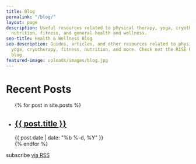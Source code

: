 ```yaml
---
title: Blog
permalink: "/blog/"
layout: page
description: Useful resources related to physical therapy, yoga, cryotherapy,<br>
  nutrition, fitness, and general health and wellness.
seo-title: Health & Wellness Blog
seo-description: Guides, articles, and other resources related to physical therapy,
  yoga, cryotherapy, fitness, nutrition, and more. Check out the RISE Prime Wellness
  blog.
featured-image: uploads/images/blog.jpg
---
```


# Recent Posts

<ul class="post-list">
  {% for post in site.posts %}
    <li>
      <h2>
        <a class="post-link" href="{{ post.url | prepend: site.url }}">{{ post.title }}</a>
      </h2>
      <span class="post-meta">{{ post.date | date: "%b %-d, %Y" }}</span>
    </li>
  {% endfor %}
</ul>

<p class="rss-subscribe">subscribe <a href="{{ "/feed.xml" | prepend: site.url }}">via RSS</a></p>
